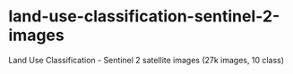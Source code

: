 # land-use-classification-sentinel-2-images
Land Use Classification - Sentinel 2 satellite images (27k images, 10 class)

